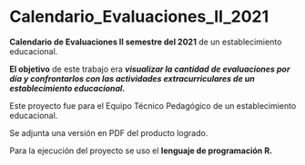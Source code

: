 # Calendario_Evaluaciones_II_2021

**Calendario de Evaluaciones II semestre del 2021** de un establecimiento educacional. 

**El objetivo** de este trabajo era ***visualizar la cantidad de evaluaciones por día y confrontarlos con las actividades extracurriculares de un establecimiento educacional.***

Este proyecto fue para el Equipo Técnico Pedagógico de un establecimiento educacional.

Se adjunta una versión en PDF del producto logrado.

Para la ejecución del proyecto se uso el **lenguaje de programación R.**
